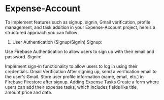 # Expense-Account

To implement features such as signup, signin, Gmail verification, profile management, and task addition in your Expense-Account project, here’s a structured approach you can follow:

1. User Authentication (Signup/Signin)
Signup:

Use Firebase Authentication to allow users to sign up with their email and password.
Signin:

Implement sign-in functionality to allow users to log in using their credentials.
 Gmail Verification
After signing up, send a verification email to the user's Gmail.
Store user profile information (name, email, etc.) in Firebase Firestore after signup.
 Adding Expense Tasks
Create a form where users can add their expense tasks, which includes fields like title, amount,price and date.
